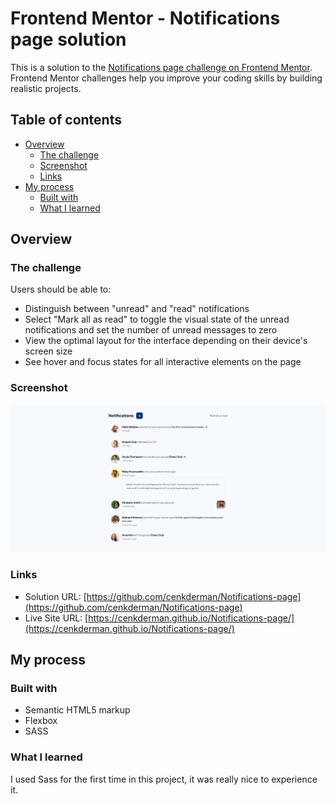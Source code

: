 # Frontend Mentor - Notifications page solution

This is a solution to the [Notifications page challenge on Frontend Mentor](https://www.frontendmentor.io/challenges/notifications-page-DqK5QAmKbC). Frontend Mentor challenges help you improve your coding skills by building realistic projects. 

## Table of contents

- [Overview](#overview)
  - [The challenge](#the-challenge)
  - [Screenshot](#screenshot)
  - [Links](#links)
- [My process](#my-process)
  - [Built with](#built-with)
  - [What I learned](#what-i-learned)

## Overview

### The challenge

Users should be able to:

- Distinguish between "unread" and "read" notifications
- Select "Mark all as read" to toggle the visual state of the unread notifications and set the number of unread messages to zero
- View the optimal layout for the interface depending on their device's screen size
- See hover and focus states for all interactive elements on the page

### Screenshot

![](./design/desktop-page.png)

### Links

- Solution URL: [https://github.com/cenkderman/Notifications-page](https://github.com/cenkderman/Notifications-page)
- Live Site URL: [https://cenkderman.github.io/Notifications-page/](https://cenkderman.github.io/Notifications-page/)

## My process

### Built with

- Semantic HTML5 markup
- Flexbox
- SASS

### What I learned

I used Sass for the first time in this project, it was really nice to experience it.



